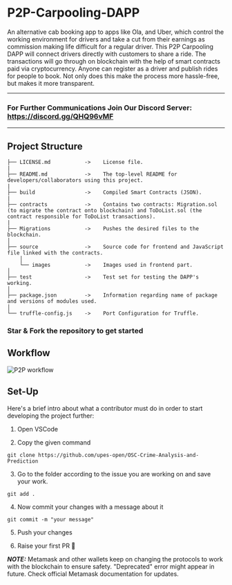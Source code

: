 # P2P-Carpooling-DAPP

An alternative cab booking app to apps like Ola, and Uber, which control the working environment for drivers and take a cut from their earnings as commission making life difficult for a regular driver. This P2P Carpooling DAPP will connect drivers directly with customers to share a ride. The transactions will go through on blockchain with the help of smart contracts paid via cryptocurrency. Anyone can register as a driver and publish rides for people to book. Not only does this make the process more hassle-free, but makes it more transparent.

<hr>

### For Further Communications Join Our Discord Server: https://discord.gg/QHQ96vMF

<hr>

## Project Structure

    ├── LICENSE.md           ->    License file.
    |
    ├── README.md            ->    The top-level README for developers/collaborators using this project.
    |
    ├── build                ->    Compiled Smart Contracts (JSON).
    |
    ├── contracts            ->    Contains two contracts: Migration.sol (to migrate the contract onto blockchain) and ToDoList.sol (the contract responsible for ToDoList transactions).
    |
    ├── Migrations           ->    Pushes the desired files to the blockchain.
    │   
    ├── source               ->    Source code for frontend and JavaScript file linked with the contracts.
        │
        └── images           ->    Images used in frontend part.      
    │
    ├── test                 ->    Test set for testing the DAPP's working.
    │
    ├── package.json         ->    Information regarding name of package and versions of modules used.
    │ 
    └── truffle-config.js    ->    Port Configuration for Truffle.     


### Star & Fork the repository to get started


## Workflow
 ![P2P workflow](https://user-images.githubusercontent.com/93368863/171994954-f694afc5-0a50-4662-b9f9-4d4b7c0b253b.png)

## Set-Up
Here's a brief intro about what a contributor must do in order to start developing the project further:

1. Open VSCode 

2. Copy the given command
```shell
git clone https://github.com/upes-open/OSC-Crime-Analysis-and-Prediction
```
3. Go to the folder according to the issue you are working on and save your work.
```shell
git add .
```
4. Now commit your changes with a message about it
```shell
git commit -m "your message"
```
5. Push your changes

6. Raise your first PR :partying_face:

**_NOTE:_** Metamask and other wallets keep on changing the protocols to work with the blockchain to ensure safety. "Deprecated" error might appear in future. Check official Metamask documentation for updates.
